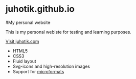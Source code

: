 juhotik.github.io
=================

#My personal website

This is my personal webiste for testing and learning purposes.

[Visit juhotik.com](http://juhotik.com)


- HTML5
- CSS3
- Fluid layout
- Svg-icons and high-resolution images
- Support for [microformats](http://wikipedia.org/wiki/Microformat)
